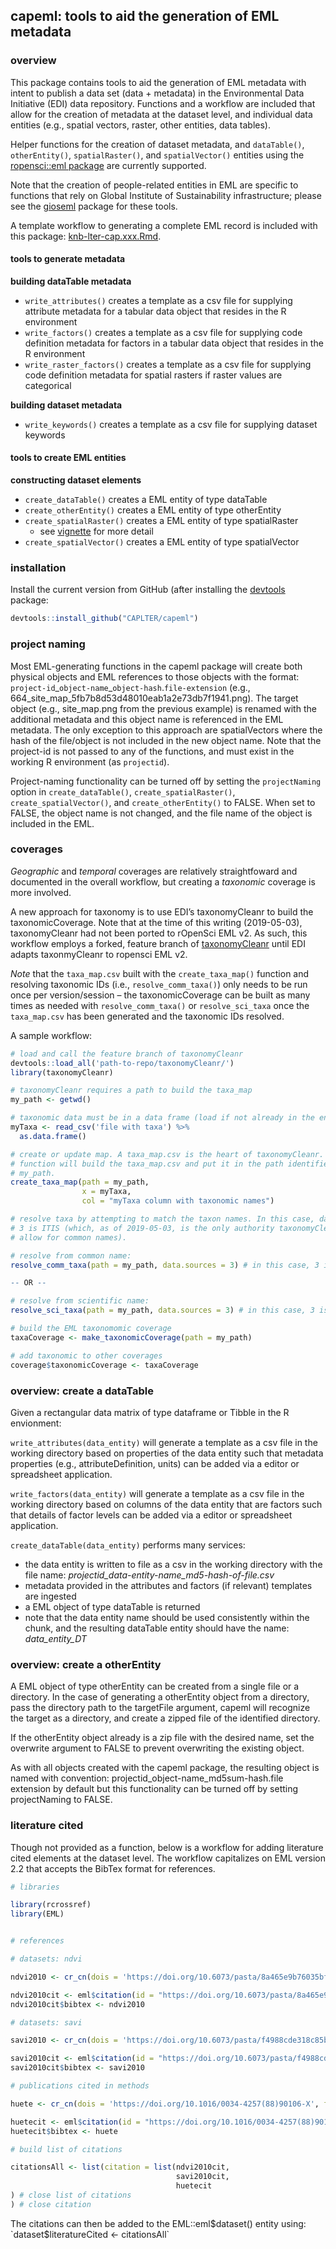 
<!-- README.md is generated from README.Rmd. Please edit the latter. -->

## capeml: tools to aid the generation of EML metadata

### overview

This package contains tools to aid the generation of EML metadata with
intent to publish a data set (data + metadata) in the Environmental Data
Initiative (EDI) data repository. Functions and a workflow are included
that allow for the creation of metadata at the dataset level, and
individual data entities (e.g., spatial vectors, raster, other entities,
data tables).

Helper functions for the creation of dataset metadata, and
`dataTable()`, `otherEntity()`, `spatialRaster()`, and `spatialVector()`
entities using the [ropensci::eml
package](https://ropensci.github.io/EML/) are currently supported.

Note that the creation of people-related entities in EML are specific to
functions that rely on Global Institute of Sustainability
infrastructure; please see the
[gioseml](https://github.com/CAPLTER/gioseml) package for these tools.

A template workflow to generating a complete EML record is included with
this package:
[knb-lter-cap.xxx.Rmd](https://github.com/CAPLTER/capeml/blob/master/knb-lter-cap.xxx.Rmd).

#### tools to generate metadata

**building dataTable metadata**

  - `write_attributes()` creates a template as a csv file for supplying
    attribute metadata for a tabular data object that resides in the R
    environment
  - `write_factors()` creates a template as a csv file for supplying
    code definition metadata for factors in a tabular data object that
    resides in the R environment
  - `write_raster_factors()` creates a template as a csv file for
    supplying code definition metadata for spatial rasters if raster
    values are categorical

**building dataset metadata**

  - `write_keywords()` creates a template as a csv file for supplying
    dataset keywords

#### tools to create EML entities

**constructing dataset elements**

  - `create_dataTable()` creates a EML entity of type dataTable
  - `create_otherEntity()` creates a EML entity of type otherEntity
  - `create_spatialRaster()` creates a EML entity of type spatialRaster
    - see
    [vignette](https://caplter.github.io/capeml/articles/create_spatialRaster.html)
    for more detail
  - `create_spatialVector()` creates a EML entity of type spatialVector

### installation

Install the current version from GitHub (after installing the
[devtools](https://cran.r-project.org/web/packages/devtools/index.html)
package:

``` r
devtools::install_github("CAPLTER/capeml")
```

### project naming

Most EML-generating functions in the capeml package will create both
physical objects and EML references to those objects with the format:
`project-id`\_`object-name`\_`object-hash`.`file-extension` (e.g.,
664\_site\_map\_5fb7b8d53d48010eab1a2e73db7f1941.png). The target object
(e.g., site\_map.png from the previous example) is renamed with the
additional metadata and this object name is referenced in the EML
metadata. The only exception to this approach are spatialVectors where
the hash of the file/object is not included in the new object name. Note
that the project-id is not passed to any of the functions, and must
exist in the working R environment (as `projectid`).

Project-naming functionality can be turned off by setting the
`projectNaming` option in `create_dataTable()`,
`create_spatialRaster()`, `create_spatialVector()`, and
`create_otherEntity()` to FALSE. When set to FALSE, the object name is
not changed, and the file name of the object is included in the EML.

### coverages

*Geographic* and *temporal* coverages are relatively straightfoward and
documented in the overall workflow, but creating a *taxonomic* coverage
is more involved.

A new approach for taxonomy is to use EDI’s taxonomyCleanr to build the
taxonomicCoverage. Note that at the time of this writing (2019-05-03),
taxonomyCleanr had not been ported to rOpenSci EML v2. As such, this
workflow employs a forked, feature branch of
[taxonomyCleanr](https://github.com/CAPLTER/taxonomyCleanr/tree/taxonomy-rEML2)
until EDI adapts taxonmyCleanr to ropensci EML v2.

*Note* that the `taxa_map.csv` built with the `create_taxa_map()`
function and resolving taxonomic IDs (i.e., `resolve_comm_taxa()`) only
needs to be run once per version/session – the taxonomicCoverage can be
built as many times as needed with `resolve_comm_taxa()` or
`resolve_sci_taxa` once the `taxa_map.csv` has been generated and the
taxonomic IDs resolved.

A sample workflow:

``` r
# load and call the feature branch of taxonomyCleanr
devtools::load_all('path-to-repo/taxonomyCleanr/') 
library(taxonomyCleanr)

# taxonomyCleanr requires a path to build the taxa_map
my_path <- getwd() 

# taxonomic data must be in a data frame (load if not already in the environment)
myTaxa <- read_csv('file with taxa') %>% 
  as.data.frame()

# create or update map. A taxa_map.csv is the heart of taxonomyCleanr. This
# function will build the taxa_map.csv and put it in the path identified with
# my_path.
create_taxa_map(path = my_path,
                x = myTaxa,
                col = "myTaxa column with taxonomic names") 

# resolve taxa by attempting to match the taxon names. In this case, data.source
# 3 is ITIS (which, as of 2019-05-03, is the only authority taxonomyCleanr will
# allow for common names).

# resolve from common name:
resolve_comm_taxa(path = my_path, data.sources = 3) # in this case, 3 is ITIS

-- OR --

# resolve from scientific name:
resolve_sci_taxa(path = my_path, data.sources = 3) # in this case, 3 is ITIS

# build the EML taxonomomic coverage
taxaCoverage <- make_taxonomicCoverage(path = my_path)

# add taxonomic to other coverages
coverage$taxonomicCoverage <- taxaCoverage
```

### overview: create a dataTable

Given a rectangular data matrix of type dataframe or Tibble in the R
envionment:

`write_attributes(data_entity)` will generate a template as a csv file
in the working directory based on properties of the data entity such
that metadata properties (e.g., attributeDefinition, units) can be added
via a editor or spreadsheet application.

`write_factors(data_entity)` will generate a template as a csv file in
the working directory based on columns of the data entity that are
factors such that details of factor levels can be added via a editor or
spreadsheet application.

`create_dataTable(data_entity)` performs many services:

  - the data entity is written to file as a csv in the working directory
    with the file name:
    *projectid\_data-entity-name\_md5-hash-of-file.csv*
  - metadata provided in the attributes and factors (if relevant)
    templates are ingested
  - a EML object of type dataTable is returned
  - note that the data entity name should be used consistently within
    the chunk, and the resulting dataTable entity should have the name:
    *data\_entity\_DT*

### overview: create a otherEntity

A EML object of type otherEntity can be created from a single file or a
directory. In the case of generating a otherEntity object from a
directory, pass the directory path to the targetFile argument, capeml
will recognize the target as a directory, and create a zipped file of
the identified directory.

If the otherEntity object already is a zip file with the desired name,
set the overwrite argument to FALSE to prevent overwriting the existing
object.

As with all objects created with the capeml package, the resulting
object is named with convention:
projectid\_object-name\_md5sum-hash.file extension by default but this
functionality can be turned off by setting projectNaming to FALSE.

### literature cited

Though not provided as a function, below is a workflow for adding
literature cited elements at the dataset level. The workflow capitalizes
on EML version 2.2 that accepts the BibTex format for references.

``` r
# libraries

library(rcrossref)
library(EML)


# references

# datasets: ndvi

ndvi2010 <- cr_cn(dois = 'https://doi.org/10.6073/pasta/8a465e9b76035bffeb00f3a6134eb913', format = 'bibtex')

ndvi2010cit <- eml$citation(id = "https://doi.org/10.6073/pasta/8a465e9b76035bffeb00f3a6134eb913")
ndvi2010cit$bibtex <- ndvi2010

# datasets: savi

savi2010 <- cr_cn(dois = 'https://doi.org/10.6073/pasta/f4988cde318c85b76b0edbaa3219d682', format = 'bibtex')

savi2010cit <- eml$citation(id = "https://doi.org/10.6073/pasta/f4988cde318c85b76b0edbaa3219d682")
savi2010cit$bibtex <- savi2010

# publications cited in methods

huete <- cr_cn(dois = 'https://doi.org/10.1016/0034-4257(88)90106-X', format = 'bibtex')

huetecit <- eml$citation(id = "https://doi.org/10.1016/0034-4257(88)90106-X")
huetecit$bibtex <- huete

# build list of citations

citationsAll <- list(citation = list(ndvi2010cit,
                                     savi2010cit,
                                     huetecit
) # close list of citations
) # close citation
```

The citations can then be added to the EML::eml$dataset() entity using:
`dataset$literatureCited <- citationsAll`
